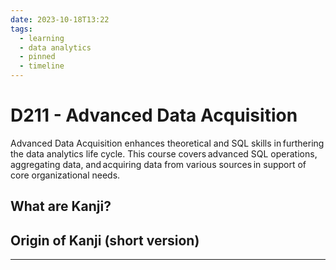 ```yaml
---
date: 2023-10-18T13:22
tags:
  - learning
  - data analytics
  - pinned
  - timeline
---
```


# D211 - Advanced Data Acquisition

Advanced Data Acquisition enhances theoretical and SQL skills in furthering the data analytics life cycle. 
This course covers advanced SQL operations, aggregating data, and acquiring data from various sources in support of core organizational needs.

## What are Kanji?



## Origin of Kanji (short version)



<hr />
